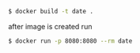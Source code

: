 ```bash
$ docker build -t date .
```
after image is created run

```bash
$ docker run -p 8080:8080 --rm date
```